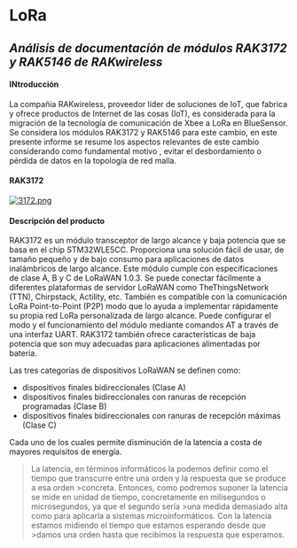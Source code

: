 # LoRa
## _Análisis de documentación de módulos RAK3172 y RAK5146 de RAKwireless_
#### INtroducción 
La compañia RAKwireless, proveedor líder de soluciones de IoT, que fabrica y ofrece productos de Internet de las cosas (IoT), es considerada para la migración de la tecnología de comunicación de Xbee a LoRa en BlueSensor. Se considera los módulos RAK3172 y RAK5146 para este cambio, en este presente informe se resume los aspectos relevantes de este cambio considerando como fundamental motivo , evitar el desbordamiento o pérdida de datos en la topología de red malla.
#### RAK3172
[![3172.png](https://i.postimg.cc/br4W6Bhq/3172.png)](https://postimg.cc/GTJXtztf)

#### Descripción del producto
RAK3172 es un módulo transceptor de largo alcance y baja potencia que se basa en el chip STM32WLE5CC. Proporciona una solución fácil de usar, de tamaño pequeño y de bajo consumo para aplicaciones de datos inalámbricos de largo alcance. Este módulo cumple con especificaciones de clase A, B y C de LoRaWAN 1.0.3. Se puede conectar fácilmente a diferentes plataformas de servidor LoRaWAN como TheThingsNetwork (TTN), Chirpstack, Actility, etc. También es compatible con la comunicación LoRa Point-to-Point (P2P) modo que lo ayuda a implementar rápidamente su propia red LoRa personalizada de largo alcance.
Puede configurar el modo y el funcionamiento del módulo mediante comandos AT a través de una interfaz UART. RAK3172 también ofrece características de baja potencia que son muy adecuadas para aplicaciones alimentadas por batería.

Las tres categorías de dispositivos LoRaWAN se definen como:
- dispositivos finales bidireccionales (Clase A)
- dispositivos finales bidireccionales con ranuras de recepción programadas (Clase B)
- dispositivos finales bidireccionales con ranuras de recepción máximas (Clase C)


Cada uno de los cuales permite disminución de la latencia a costa de mayores requisitos de energía.
> La latencia, en términos informáticos la podemos definir como el tiempo que transcurre entre una orden y la respuesta que se produce a esa orden >concreta. Entonces, como podremos suponer la latencia se mide en unidad de tiempo, concretamente en milisegundos o microsegundos, ya que el segundo sería >una medida demasiado alta como para aplicarla a sistemas microinformáticos. Con la latencia estamos midiendo el tiempo que estamos esperando desde que >damos una orden hasta que recibimos la respuesta que esperamos.


